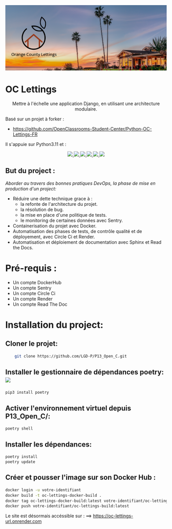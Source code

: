 

<p align = center>
<img  src="img/logo.png" />
</p>

# OC Lettings

<p align = center>Mettre à l'échelle une application Django, en utilisant une architecture modulaire.

Basé sur un projet à forker : 
- https://github.com/OpenClassrooms-Student-Center/Python-OC-Lettings-FR

Il s'appuie sur Python3.11 et :</p>

<p align = center>
    <a href="https://docs.djangoproject.com/fr/3.2/">    
        <img src="https://cdn.jsdelivr.net/gh/devicons/devicon/icons/django/django-plain.svg" 
        width="65"/>
    </a>
    <a href="https://www.docker.com/">
        <img src="https://cdn.jsdelivr.net/gh/devicons/devicon/icons/docker/docker-original-wordmark.svg" width="65"/>
    </a>
    <a href="https://circleci.com/">     
      <img src="https://cdn.jsdelivr.net/gh/devicons/devicon/icons/circleci/circleci-plain-wordmark.svg"  width="65"/>
    </a>
    <a href="https://sentry.io/welcome/">
        <img src="https://cdn.freebiesupply.com/logos/large/2x/sentry-3-logo-svg-vector.svg" width="60" />
    </a>
    <a href="https://www.sphinx-doc.org/en/master/#">
        <img src="https://blog.expertrec.com/wp-content/uploads/2019/07/sphinxdoc.png" width="60"/>
    </a>
    <a href="https://docs.readthedocs.io/en/stable/#">
        <img src="https://docs.readthedocs.io/en/stable/_static/logo.svg" width="150" />
    </a>
</p>

## But du project : 
*Aborder au travers des bonnes pratiques DevOps, la phase de mise en production d'un project:*
- Réduire une dette technique grace à :  
    - la refonte de l'architecture du projet.
    - la résolution de bug.
    - la mise en place d'une politique de tests.
    - le monitoring de certaines données avec Sentry.
- Containerisation du projet avec Docker.
- Automatisation des phases de tests, de contrôle qualité et de déployement, avec Circle Ci et Render.
- Automatisation et déploiement de documentation avec Sphinx et Read the Docs.


# Pré-requis : 

- Un compte DockerHub
- Un compte Sentry
- Un compte Circle Ci
- Un compte Render
- Un compte Read The Doc


# Installation du project:

## Cloner le projet:
```bash
    git clone https://github.com/LGD-P/P13_Open_C.git
```
## Installer le gestionnaire de dépendances poetry:<img src="https://python-poetry.org/images/logo-origami.svg" width=30>
    
    pip3 install poetry 

## Activer l'environnement virtuel depuis P13_Open_C/:

    poetry shell 

## Installer les dépendances:

    poetry install 
    poetry update

## Créer et pousser l'image sur son Docker Hub    :

```bash
docker login -u votre-identifiant
docker build -t oc-lettings-docker-build .
docker tag oc-lettings-docker-build:latest votre-identifiant/oc-lettings-build:last-build
docker push votre-identifiant/oc-lettings-build:latest
```

Le site est désormais accéssible sur  : ==> https://oc-lettings-url.onrender.com